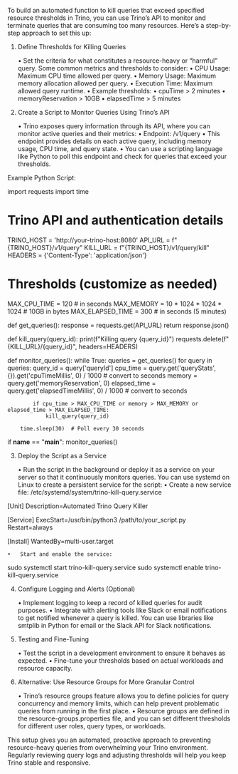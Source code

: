 To build an automated function to kill queries that exceed specified resource thresholds in Trino, you can use Trino’s API to monitor and terminate queries that are consuming too many resources. Here’s a step-by-step approach to set this up:

1. Define Thresholds for Killing Queries

	•	Set the criteria for what constitutes a resource-heavy or “harmful” query. Some common metrics and thresholds to consider:
	•	CPU Usage: Maximum CPU time allowed per query.
	•	Memory Usage: Maximum memory allocation allowed per query.
	•	Execution Time: Maximum allowed query runtime.
	•	Example thresholds:
	•	cpuTime > 2 minutes
	•	memoryReservation > 10GB
	•	elapsedTime > 5 minutes

2. Create a Script to Monitor Queries Using Trino’s API

	•	Trino exposes query information through its API, where you can monitor active queries and their metrics:
	•	Endpoint: /v1/query
	•	This endpoint provides details on each active query, including memory usage, CPU time, and query state.
	•	You can use a scripting language like Python to poll this endpoint and check for queries that exceed your thresholds.

Example Python Script:

import requests
import time

# Trino API and authentication details
TRINO_HOST = 'http://your-trino-host:8080'
API_URL = f"{TRINO_HOST}/v1/query"
KILL_URL = f"{TRINO_HOST}/v1/query/kill"
HEADERS = {'Content-Type': 'application/json'}

# Thresholds (customize as needed)
MAX_CPU_TIME = 120  # in seconds
MAX_MEMORY = 10 * 1024 * 1024 * 1024  # 10GB in bytes
MAX_ELAPSED_TIME = 300  # in seconds (5 minutes)

def get_queries():
    response = requests.get(API_URL)
    return response.json()

def kill_query(query_id):
    print(f"Killing query {query_id}")
    requests.delete(f"{KILL_URL}/{query_id}", headers=HEADERS)

def monitor_queries():
    while True:
        queries = get_queries()
        for query in queries:
            query_id = query['queryId']
            cpu_time = query.get('queryStats', {}).get('cpuTimeMillis', 0) / 1000  # convert to seconds
            memory = query.get('memoryReservation', 0)
            elapsed_time = query.get('elapsedTimeMillis', 0) / 1000  # convert to seconds

            if cpu_time > MAX_CPU_TIME or memory > MAX_MEMORY or elapsed_time > MAX_ELAPSED_TIME:
                kill_query(query_id)

        time.sleep(30)  # Poll every 30 seconds

if __name__ == "__main__":
    monitor_queries()

3. Deploy the Script as a Service

	•	Run the script in the background or deploy it as a service on your server so that it continuously monitors queries. You can use systemd on Linux to create a persistent service for the script:
	•	Create a new service file: /etc/systemd/system/trino-kill-query.service

[Unit]
Description=Automated Trino Query Killer

[Service]
ExecStart=/usr/bin/python3 /path/to/your_script.py
Restart=always

[Install]
WantedBy=multi-user.target


	•	Start and enable the service:

sudo systemctl start trino-kill-query.service
sudo systemctl enable trino-kill-query.service



4. Configure Logging and Alerts (Optional)

	•	Implement logging to keep a record of killed queries for audit purposes.
	•	Integrate with alerting tools like Slack or email notifications to get notified whenever a query is killed. You can use libraries like smtplib in Python for email or the Slack API for Slack notifications.

5. Testing and Fine-Tuning

	•	Test the script in a development environment to ensure it behaves as expected.
	•	Fine-tune your thresholds based on actual workloads and resource capacity.

6. Alternative: Use Resource Groups for More Granular Control

	•	Trino’s resource groups feature allows you to define policies for query concurrency and memory limits, which can help prevent problematic queries from running in the first place.
	•	Resource groups are defined in the resource-groups.properties file, and you can set different thresholds for different user roles, query types, or workloads.

This setup gives you an automated, proactive approach to preventing resource-heavy queries from overwhelming your Trino environment. Regularly reviewing query logs and adjusting thresholds will help you keep Trino stable and responsive.